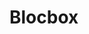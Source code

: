 # Blocbox
<!DOCTYPE html>
<html lang="en-us">
<head>
   <meta http-equiv="X-UA-Compatible" content="IE=Edge">
   <meta name="viewport" content="width=device-width, initial-scale=1">
   <meta charset="UTF-8">
   <title>Blocbox: save, share and collaborate. Name: Ayah Oweis</title>
   <!-- Google Fonts -->
<link href='http://fonts.googleapis.com/css?family=Lato:300,400,700,300italic,400italic,700italic|Varela+Round' rel='stylesheet' type='text/css'>

</head>
